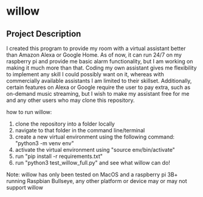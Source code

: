 # willow

## Project Description

I created this program to provide my room with a virtual assistant better than Amazon Alexa or Google Home. As of now, it can run 24/7 on my raspberry pi and provide me basic alarm functionality, but I am working on making it much more than that. Coding my own assistant gives me flexibility to implement any skill I could possibly want on it, whereas with commercially available assistants I am limited to their skillset. Additionally, certain features on Alexa or Google require the user to pay extra, such as on-demand music streaming, but I wish to make my assistant free for me and any other users who may clone this repository.


how to run willow:

1. clone the repository into a folder locally
2. navigate to that folder in the command line/terminal
3. create a new virtual environment using the following command: "python3 -m venv env"
4. activate the virtual environment using "source env/bin/activate"
5. run "pip install -r requirements.txt"
6. run "python3 test_willow_full.py" and see what willow can do!


Note: willow has only been tested on MacOS and a raspberry pi 3B+ running Raspbian Bullseye, any other platform or device may or may not support willow
